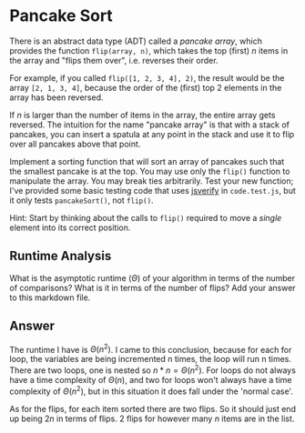 # Pancake Sort

There is an abstract data type (ADT) called a *pancake array*, which provides
the function `flip(array, n)`, which takes the top (first) $n$ items in the
array and "flips them over", i.e. reverses their order.

For example, if you called `flip([1, 2, 3, 4], 2)`, the result would
be the array  `[2, 1, 3, 4]`, because the order of the (first) top 2
elements in the array has been reversed.

If $n$ is larger than the number of items in the array, the entire array gets
reversed. The intuition for the name "pancake array" is that with a stack of
pancakes, you can insert a spatula at any point in the stack and use it to flip
over all pancakes above that point.

Implement a sorting function that will sort an array of pancakes such that the
smallest pancake is at the top. You may use only the `flip()` function to
manipulate the array. You may break ties arbitrarily. Test your new function;
I've provided some basic testing code that uses
[jsverify](https://jsverify.github.io/) in `code.test.js`, but it only tests
`pancakeSort()`, not `flip()`.

Hint: Start by thinking about the calls to `flip()` required to move a *single*
element into its correct position.

## Runtime Analysis

What is the asymptotic runtime ($\Theta$) of your algorithm in terms of the
number of comparisons? What is it in terms of the number of flips? Add your
answer to this markdown file.

## Answer

The runtime I have is $\Theta(n^2)$. I came to this conclusion, because for each for loop, the variables are being incremented n times, the loop will run n times. There are two loops, one is nested so $n * n = \Theta(n^2)$. For loops do not always have a time complexity of $\Theta(n)$, and two for loops won't always have a time complexity of $\Theta(n^2)$, but in this situation it does fall under the 'normal case'.

As for the flips, for each item sorted there are two flips. So it should just end up being $2n$ in terms of flips. 2 flips for however many $n$ items are in the list.
